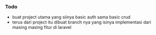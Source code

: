 ### Todo
- buat project utama yang siinya basic auth sama basic crud
- terus dari project itu dibuat branch nya yang isinya implementasi dari masing masing fitur di laravel

